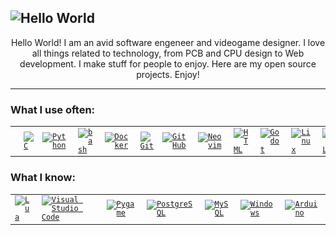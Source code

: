 ![Hello World](https://readme-typing-svg.demolab.com/?lines=print(%22Hello+World!%22);Console.WriteLine(%22Hello+World!%22);printf(%22Hello+World!%22);%20std::cout+%22Hello+World!%22;console.log(%22Hello+World!%22);echo+%22Hello+World!%22;print+%22Hello+World!%22;println!(%22Hello+World!%22);DISPLAY+%22Hello+World!%22;printIn(%22Hello+World!%22))
---
<div align="center">Hello World! I am an avid software engeneer and videogame designer. I love all things related to technology, from PCB and CPU design to Web development. I make stuff for people to enjoy. Here are my open source projects. Enjoy!</div>

---
### What I use often:
<div align="center">
	<table>
		<tr>
			<td><a href="https://raylib.com"><code><img width="50" src="https://github.com/raysan5/raysan5/raw/main/images/logo_raylib.png" alt="Raylib" title="Raylib"/></code></a></td>
			<td><a href="https://en.wikipedia.org/wiki/C_(programming_language)"><code><img width="50" src="https://user-images.githubusercontent.com/25181517/192106070-46255bcf-65e6-4c6b-a296-bf8d0d8fb2a7.png" alt="C" title="C"/></code></a></td>
			<td><a href="https://python.org"><code><img width="50" src="https://user-images.githubusercontent.com/25181517/183423507-c056a6f9-1ba8-4312-a350-19bcbc5a8697.png" alt="Python" title="Python"/></code></a></td>
			<td><a href="https://www.gnu.org/software/bash/"><code><img width="50" src="https://user-images.githubusercontent.com/25181517/192158606-7c2ef6bd-6e04-47cf-b5bc-da2797cb5bda.png" alt="bash" title="bash"/></code></a></td>
			<td><a href="https://docker.com"><code><img width="50" src="https://user-images.githubusercontent.com/25181517/117207330-263ba280-adf4-11eb-9b97-0ac5b40bc3be.png" alt="Docker" title="Docker"/></code></a></td>
			<td><a href="https://github.com/git/git"><code><img width="50" src="https://user-images.githubusercontent.com/25181517/192108372-f71d70ac-7ae6-4c0d-8395-51d8870c2ef0.png" alt="Git" title="Git"/></code></a></td>
			<td><a href="https://github.com"><code><img width="50" src="https://user-images.githubusercontent.com/25181517/192108374-8da61ba1-99ec-41d7-80b8-fb2f7c0a4948.png" alt="GitHub" title="GitHub"/></code></a></td>
			<td><a href="https://neovim.io"><code><img width="50" src="https://github-production-user-asset-6210df.s3.amazonaws.com/136815194/258326081-b113a23c-5c04-45aa-819c-bd04e8ac2a37.png" alt="Neovim" title="Neovim"/></code></a></td>
			<td><a href="https://en.wikipedia.org/wiki/HTML"><code><img width="50" src="https://user-images.githubusercontent.com/25181517/192158954-f88b5814-d510-4564-b285-dff7d6400dad.png" alt="HTML" title="HTML"/></code></a></td>
			<td><a href="https://godotengine.org"><code><img width="50" src="https://user-images.githubusercontent.com/25181517/193427942-3abc320a-1c9e-4316-bac0-cb8b280b669f.png" alt="Godot" title="Godot"/></code></a></td>
			<td><a href="https://github.com/torvalds/linux"><code><img width="50" src="https://github.com/marwin1991/profile-technology-icons/assets/76662862/2481dc48-be6b-4ebb-9e8c-3b957efe69fa" alt="Linux" title="Linux"/></code></a></td>
			<td><a href="https://archlinux.org"><code><img width="50" src="https://user-images.githubusercontent.com/25181517/186884156-e63da389-f3e1-4dca-a6c1-d76e886ba22a.png" alt="Arch Linux" title="Arch Linux"/></code></a></td>
			<td><a href="https://raspberrypi.com"><code><img width="50" src="https://github.com/user-attachments/assets/63d6cb39-63c6-44fc-bbb1-2adcb8458a32" alt="Raspberri Pi" title="Raspberri Pi"/></code></a></td>
		</tr>
	</table>
</div>

### What I know:
<div align="center">
	<table>
		<tr>
			<td><a href="https://lua.org"><code><img width="50" src="https://github.com/Ramonmelod/profile-technology-icons/assets/139141993/89970707-fd3d-46e9-897e-7e51ba07ba4c" alt="Lua" title="Lua"/></code></a></td>
			<td><a href="https://vscodium.com"><code><img width="50" src="https://user-images.githubusercontent.com/25181517/192108891-d86b6220-e232-423a-bf5f-90903e6887c3.png" alt="Visual Studio Code" title="Visual Studio Code"/></code></a></td>
			<td><a href="https://pygame-zero.readthedocs.io/"><code><img width="50" src="https://github.com/marwin1991/profile-technology-icons/assets/76012086/cbaed680-d3a4-4693-9de6-23cdf5345928" alt="Pygame" title="Pygame"/></code></a></td>
			<td><a href="https://www.postgresql.org/"><code><img width="50" src="https://user-images.githubusercontent.com/25181517/117208740-bfb78400-adf5-11eb-97bb-09072b6bedfc.png" alt="PostgreSQL" title="PostgreSQL"/></code></a></td>
			<td><a href="https://www.mysql.com/"><code><img width="50" src="https://user-images.githubusercontent.com/25181517/183896128-ec99105a-ec1a-4d85-b08b-1aa1620b2046.png" alt="MySQL" title="MySQL"/></code></a></td>
			<td><a href="https://www.microsoft.com/en-gb/windows"><code><img width="50" src="https://user-images.githubusercontent.com/25181517/186884150-05e9ff6d-340e-4802-9533-2c3f02363ee3.png" alt="Windows" title="Windows"/></code></a></td>
			<td><a href="https://arduino.cc"><code><img width="50" src="https://github.com/marwin1991/profile-technology-icons/assets/136815194/a57a85ba-e2dd-4036-85b6-7e1532391627" alt="Arduino" title="Arduino"/></code></a></td>
		</tr>
	</table>
</div>
